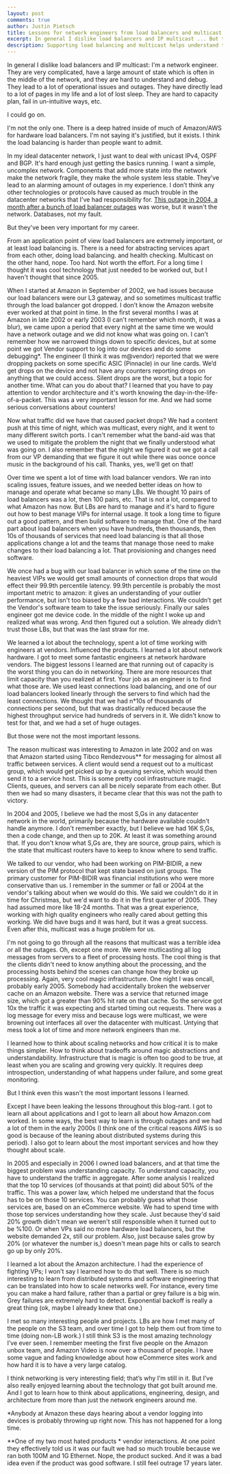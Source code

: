 ```yaml
---
layout: post
comments: true
author: Justin Pietsch
title: Lessons for network engineers from load balancers and multicast
excerpt: In general I dislike load balancers and IP multicast ... But they've been very important for my career.
description: Supporting load balancing and multicast helps understand the applications and services on the network.
---
```


In general I dislike load balancers and IP multicast: I'm a network engineer. They are very complicated, have a 
large amount of state which is often in the middle of the network, and they are hard to understand and debug. 
They lead to a lot of operational issues and outages. They have directly lead to a lot of pages 
in my life and a lot of lost sleep. They are hard to capacity plan, fail in un-intuitive ways, etc. 

I could go on.

I'm not the only one. There is a deep hatred inside of much of Amazon/AWS for hardware load balancers. I'm not saying it's  justified, but it exists. I think the load balancing is harder than people want to admit.

In my ideal datacenter network, I just want to deal with unicast IPv4, OSPF and BGP. It's hard enough just getting the basics running. I want a simple, uncomplex network. Components that add more state into the network make the network fragile, they make the whole system less stable. They’ve lead to an alarming amount of outages in my experience. I don’t think any other technologies or protocols have caused as much trouble in the datacenter networks that I've had responsibility for. [This outage in 2004, a month after a bunch of load balancer outages](https://www.cnet.com/news/amazon-com-hit-with-outages/) was worse, but it wasn't the network. Databases, not my fault.

But they've been very important for my career.

From an application point of view load balancers are extremely important, or at least load balancing is. There is a need for abstracting services apart from each other, doing load balancing. and health checking. Multicast on the other hand, nope. Too hard. Not worth the effort. For a long time I thought it was cool technology that just needed to be worked out, but I haven't thought that since 2005.

When I started at Amazon in September of 2002, we had issues because our load balancers were our L3 gateway, and so sometimes multicast traffic through the load balancer got dropped. I don’t know the Amazon website ever worked at that point in time. In the first several months I was at Amazon in late 2002 or early 2003 (I can't remember which month, it was a blur), we came upon a period that every night at the same time we would have a network outage and we did not know what was going on. I can't remember how we narrowed things down to specific devices, but at some point we got Vendor support to log into our devices and do some debugging*. The engineer (I think it was m@vendor) reported that we were dropping packets on some specific ASIC (Pinnacle) in our line cards. We’d get drops on the device and not have any counters reporting drops on anything that we could access. Silent drops are the worst, but a topic for another time. What can you do about that? I learned that you have to pay attention to vendor architecture and it's worth knowing the day-in-the-life-of-a-packet. This was a very important lesson for me. And we had some serious conversations about counters!

Now what traffic did we have that caused packet drops? We had a content push at this time of night, which was multicast, every night, and it went to many different switch ports. I can't remember what the band-aid was that we used to mitigate the problem the night that we finally understood what was going on. I also remember that the night we figured it out we got a call from our VP demanding that we figure it out while there was oonce oonce music in the background of his call. Thanks, yes, we'll get on that!

Over time we spent a lot of time with load balancer vendors. We ran into scaling issues, feature issues, and we needed better ideas on how to manage and operate what became so many LBs.  We thought 10 pairs of load balancers was a lot, then 100 pairs, etc. That is not a lot, compared to what Amazon has now. But LBs are hard to manage and it's hard to figure out how to best manage VIPs for internal usage. It took a long time to figure out a good pattern, and then build software to manage that. One of the hard part about load balancers when you have hundreds, then thousands, then 10s of thousands of services that need load balancing is that all those applications change a lot and the teams that manage those need to make changes to their load balancing a lot. That provisioning and changes need software.

We once had a bug with our load balancer in which some of the time on the heaviest VIPs we would get small amounts of connection drops that would effect their 99.9th percentile latency. 99.9th percentile is probably the most important metric to amazon: it gives an understanding of your outlier performance, but isn't too biased by a few bad interactions. We couldn’t get the Vendor's software team to take the issue seriously. Finally our sales engineer got me device code. In the middle of the night I woke up and realized what was wrong. And then figured out a solution. We already didn’t trust those LBs, but that was the last straw for me.

We learned a lot about the technology, spent a lot of time working with engineers at vendors. Influenced the products. I learned a lot about network hardware. I got to meet some fantastic engineers at network hardware vendors. The biggest lessons I learned are that running out of capacity is the worst thing you can do in networking. There are more resources that limit capacity than you realized at first. Your job as an engineer is to find what those are. We used least connections load balancing, and one of our load balancers looked linearly through the servers to find which had the least connections. We thought that we had n*10s of thousands of connections per second, but that was drastically reduced because the highest throughput service had hundreds of servers in it. We didn't know to test for that, and we had a set of huge outages.

But those were not the most important lessons. 

The reason multicast was interesting to Amazon in late 2002 and on was that Amazon started using Tibco Rendezvous** for messaging for almost all traffic between services. A client would send a request out to a multicast group, which would get picked up by a queuing service, which would then send it to a service host. This is some pretty cool infrastructure magic. Clients, queues, and servers can all be nicely separate from each other. But then we had so many disasters, it became clear that this was not the path to victory.

In 2004 and 2005, I believe we had the most S,Gs in any datacenter network in the world, primarily because the hardware available couldn't handle anymore. I don't remember exactly, but I believe we had 16K S,Gs, then a code change, and then up to 20K. At least it was something around that. If you don't know what S,Gs are, they are source, group pairs, which is the state that multicast routers have to keep to know where to send traffic. 

We talked to our vendor, who had been working on PIM-BIDIR, a new version of the PIM protocol that kept state based on just groups. The primary customer for PIM-BIDIR was financial institutions who were more conservative than us. I remember in the summer or fall or 2004 at the vendor's talking about when we would do this. We said we couldn't do it in time for Christmas, but we'd want to do it in the first quarter of 2005. They had assumed more like 18-24 months. That was a great experience, working with high quality engineers who really cared about getting this working. We did have bugs and it was hard, but it was a great success. Even after this, multicast was a huge problem for us.

I'm not going to go through all the reasons that multicast was a terrible idea or all the  outages. Oh, except one more. We were mutlicasting all log messages from servers to a fleet of processing hosts. The cool thing is that the clients didn't need to know anything about the processing, and the processing hosts behind the scenes can change how they broke up processing. Again, very cool magic infrastructure. One night I was oncall, probably early 2005. Somebody had accidentally broken the webserver cache on an Amazon website. There was a service that returned image size, which got a greater than 90% hit rate on that cache. So the service got 10x the traffic it was expecting and started timing out requests. There was a log message for every miss and because logs were multicast, we were browning out interfaces all over the datacenter with multicast. Untying that mess took a lot of time and more network engineers than me.

I learned how to think about scaling networks and how critical it is to make things simpler. How to think about tradeoffs around magic abstractions and understandability. Infrastructure that is magic is often too good to be true, at least when you are scaling and growing very quickly. It requires deep introspection, understanding of what happens under failure, and some great monitoring.

But I think even this wasn't the most important lessons I learned.

Except I have been leaking the lessons throughout this blog-rant. I got to learn all about applications and I got to learn all about how Amazon.com worked. In some ways, the best way to learn is through outages and we had a lot of them in the early 2000s (I think one of the critical reasons AWS is so good is because of the leaning about distributed systems during this period). I also got to learn about the most important services and how they thought about scale.

In 2005 and especially in 2006 I owned load balancers, and at that time the biggest problem was understanding capacity. To understand capacity, you have to understand the traffic in aggregate. After some analysis I realized that the top 10 services (of thousands at that point) did about 50% of the traffic. This was a power law, which helped me understand that the focus has to be on those 10 services. You can probably guess what those services are, based on an eCommerce website. We had to spend time with those top services understanding how they scale. Just because they'd said 20% growth didn't mean we weren't still responsible when it turned out to be %100. Or when VPs said no more hardware load balancers, but the website demanded 2x, still our problem. Also, just because sales grow by 20% (or whatever the number is,) doesn't mean page hits or calls to search go up by only 20%.

I learned a lot about the Amazon architecture. I had the experience of fighting VPs; I won't say I learned how to do that well. There is so much interesting to learn from distributed systems and software engineering that can be translated into how to scale networks well. For instance, every time you can make a hard failure, rather than a partial or grey failure is a big win. Grey failures are extremely hard to detect. Exponential backoff is really a great thing (ok, maybe I already knew that one.)

I met so many interesting people and projects. LBs are how I met many of the people on the S3 team, and over time I got to help them out from time to time (doing non-LB work.) I still think S3 is the most amazing technology I’ve ever seen. I remember meeting the first five people on the Amazon unbox team, and Amazon Video is now over a thousand of people. I have some vague and fading knowledge about how eCommerce sites work and how hard it is to have a very large catalog.

I think networking is very interesting field; that’s why I’m still in it. But I’ve also really enjoyed learning about the technology that got built around me. And I got to learn how to think about applications, engineering, design, and architecture from more than just the network engineers around me.

 

*Anybody at Amazon these days hearing about a vendor logging into devices is probably throwing up right now. This has not happened for a long time.

**One of my two most hated products * vendor interactions. At one point they effectively told us it was our fault we had so much trouble because we ran both 100M and 1G Ethernet. Nope, the product sucked. And it was a bad idea even if the product was good software. I still feel outrage 17 years later.